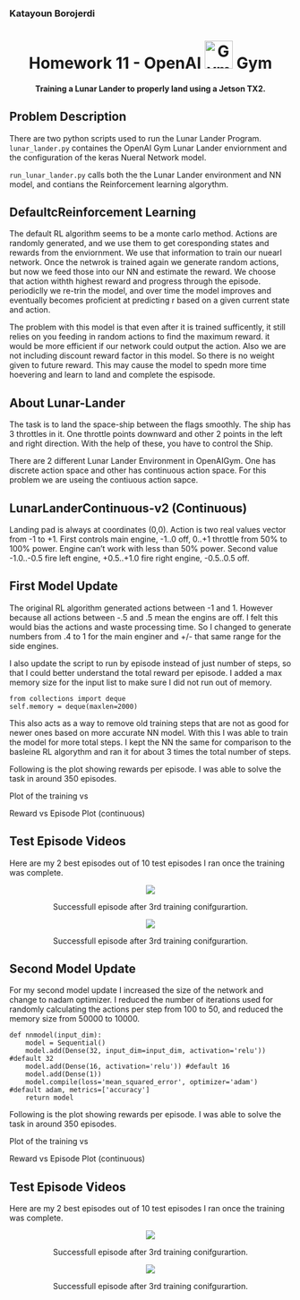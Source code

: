 <h3>
  Katayoun Borojerdi
<h3>

<h1 align="center">
  Homework 11 - OpenAI
  <img src="https://gym.openai.com/assets/dist/home/header/home-icon-54c30e2345.svg" alt="Gym" width="50">
  Gym
</h1>

<h4 align="center">
  Training a Lunar Lander to properly land using a Jetson TX2.
</h4>

## Problem Description
There are two python scripts used to run the Lunar Lander Program.
```lunar_lander.py```
containes the OpenAI Gym Lunar Lander enviornment and the configuration of the keras Nueral Network model.

```run_lunar_lander.py```
calls both the the Lunar Lander environment and NN model, and contians the Reinforcement learning algorythm.

## DefaultcReinforcement Learning 
The default RL algorithm  seems to be a monte carlo method. Actions are randomly generated, and we use them to get coresponding states and rewards from the enviornment. We use that information to train our nuearl network. Once the netwrok is trained again we generate random actions, but now we feed those into our NN and estimate the reward. We choose that action withth highest reward and progress through the episode. periodiclly we re-trin the model, and over time the model improves and eventually becomes proficient at predicting r based on a given current state and action.

The problem with this model is that even after it is trained sufficently, it still relies on you feeding in random actions to find the maximum reward. it would be more efficient if our network could output the action. Also we are not including discount reward factor in this model. So there is no weight given to future reward. This may cause the model to spedn more time hoevering and learn to land and complete the espisode.

## About Lunar-Lander
The task is to land the space-ship between the flags smoothly. The ship has 3 throttles in it. One throttle points downward and other 2 points in the left and right direction. With the help of these, you have to control the Ship.

There are 2 different Lunar Lander Environment in OpenAIGym. One has discrete action space and other has continuous action space. For this problem we are useing the contiuous action sapce.

## LunarLanderContinuous-v2 (Continuous)
Landing pad is always at coordinates (0,0). Action is two real values vector from -1 to +1. First controls main engine, -1..0 off, 0..+1 throttle from 50% to 100% power. Engine can’t work with less than 50% power. Second value -1.0..-0.5 fire left engine, +0.5..+1.0 fire right engine, -0.5..0.5 off.

## First Model Update
The original RL algorithm generated actions between -1 and 1. However because all actions between -.5 and .5 mean the engins are off. I felt this would bias the actions and waste processing time. So I changed to generate numbers from .4 to 1 for the main enginer and +/- that same range for the side engines.

I also update the script to run by episode instead of just number of steps, so that I could better understand the total reward per episode. I added a max memory size for the input list to make sure I did not run out of memory. 

```
from collections import deque
self.memory = deque(maxlen=2000)
```

This also acts as a way to remove old training steps that are not as good for newer ones based on more accurate NN model. With this I was able to train the model for more total steps. I kept the NN the same for comparison to the basleine RL algorythm and ran it for about 3 times the total number of steps.


Following is the plot showing rewards per episode. I was able to solve the task in around 350 episodes.

Plot of the training vs 

Reward vs Episode Plot (continuous)

## Test Episode Videos
Here are my 2 best episodes out of 10 test episodes I ran once the training was complete.
  
<div align="center">
<img src="../HW11/videos/Lunar_lander_run1.gif">
<p>Successfull episode after 3rd training conifgurartion.</p>
</div>

<div align="center">
<img src="../HW11/videos/Lunar_lander_run2.gif">
<p>Successfull episode after 3rd training conifgurartion.</p>
</div>

## Second Model Update
For my second model update I increased the size of the network and change to nadam optimizer. I reduced the number of iterations used for randomly calculating the actions per step from 100 to 50, and reduced the memory size from 50000 to 10000.

```
def nnmodel(input_dim):
    model = Sequential()
    model.add(Dense(32, input_dim=input_dim, activation='relu')) #default 32
    model.add(Dense(16, activation='relu')) #default 16
    model.add(Dense(1))
    model.compile(loss='mean_squared_error', optimizer='adam') #default adam, metrics=['accuracy']
    return model
```

Following is the plot showing rewards per episode. I was able to solve the task in around 350 episodes.

Plot of the training vs 

Reward vs Episode Plot (continuous)


## Test Episode Videos
Here are my 2 best episodes out of 10 test episodes I ran once the training was complete.
  
<div align="center">
<img src="../HW11/videos/Lunar_lander_run3.gif">
<p>Successfull episode after 3rd training conifgurartion.</p>
</div>

<div align="center">
<img src="../HW11/videos/Lunar_lander_run4.gif">
<p>Successfull episode after 3rd training conifgurartion.</p>
</div>
